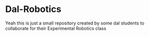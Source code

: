 # Dal-Robotics
Yeah this is just a small repository created by some dal students to collaborate for their Experimental Robotics class
